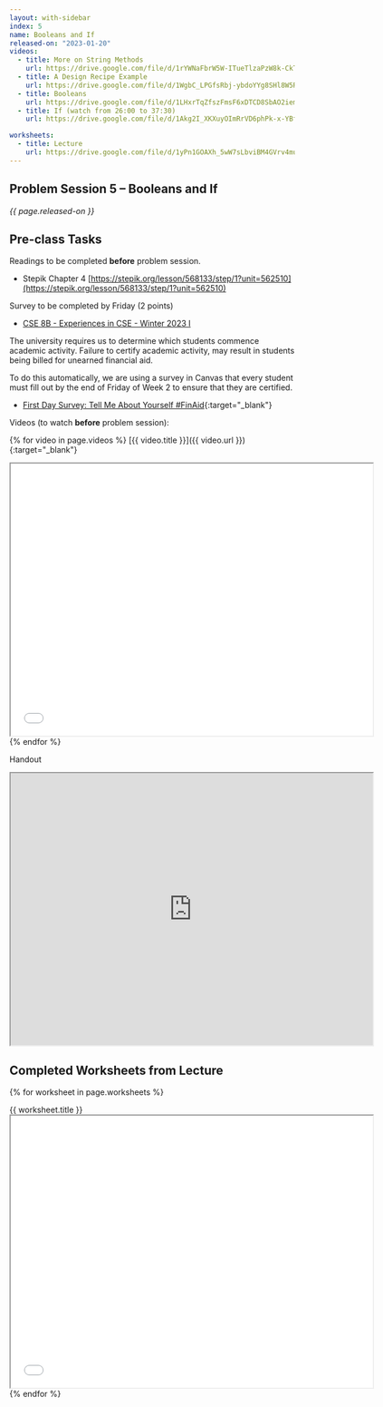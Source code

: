 ```yaml
---
layout: with-sidebar
index: 5
name: Booleans and If
released-on: "2023-01-20"
videos:
  - title: More on String Methods
    url: https://drive.google.com/file/d/1rYWNaFbrW5W-ITueTlzaPzW8k-CkTuWX
  - title: A Design Recipe Example
    url: https://drive.google.com/file/d/1WgbC_LPGfsRbj-ybdoYYg8SHl8W5Ryvd
  - title: Booleans
    url: https://drive.google.com/file/d/1LHxrTqZfszFmsF6xDTCD8SbAO2iemxY5
  - title: If (watch from 26:00 to 37:30)
    url: https://drive.google.com/file/d/1Akg2I_XKXuyOImRrVD6phPk-x-YBfcL8

worksheets:
  - title: Lecture
    url: https://drive.google.com/file/d/1yPn1GOAXh_5wW7sLbviBM4GVrv4muPQT
---
```


## Problem Session 5 – Booleans and If

_{{ page.released-on }}_

## Pre-class Tasks

Readings to be completed **before** problem session.

- Stepik Chapter 4 [https://stepik.org/lesson/568133/step/1?unit=562510](https://stepik.org/lesson/568133/step/1?unit=562510)

Survey to be completed by Friday (2 points)

- [CSE 8B - Experiences in CSE - Winter 2023 I](https://forms.gle/JQpXU6F8eMGs5sxh7)

The university requires us to determine which students commence academic activity. Failure to certify academic activity, may result in students being billed for unearned financial aid.

To do this automatically, we are using a survey in Canvas that every student must fill out by the end of Friday of Week 2
to ensure that they are certified.
- [First Day Survey: Tell Me About Yourself #FinAid](https://canvas.ucsd.edu/courses/42489/quizzes/125584){:target="_blank"} 

Videos (to watch **before** problem session):

{% for video in page.videos %}
[{{ video.title }}]({{ video.url }}){:target="_blank"}

<iframe src="{{ video.url }}/preview" width="640" height="480" allow="autoplay"></iframe>
{% endfor %}

Handout

<iframe src="https://drive.google.com/file/d/1umlQ8PmNJBoov2DUEoI_RBLcEE-cQRjX/preview" width="640" height="480" allow="autoplay"></iframe>

## Completed Worksheets from Lecture

{% for worksheet in page.worksheets %}
<div class="worksheetBox">
{{ worksheet.title }}
<br>
<iframe src="{{ worksheet.url }}/preview" width="640" height="480" allow="autoplay"></iframe>
</div>
{% endfor %}